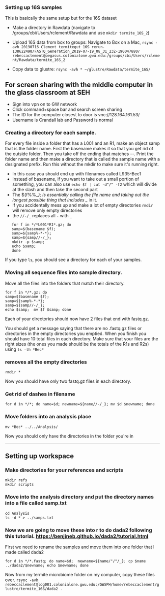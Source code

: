 ### Setting up 16S samples
This is basically the same setup but for the 16S dataset

* Make a directory in Rawdata (navigate to /groups/cbi/Users/rclement/Rawdata and use `mkdir termite_16S_2`)

* Upload 16S data from box to groups: Navigate to Box on a Mac, 
`rsync -avh 20190716_Clement_termitegut_16S_rerun-138622490/FASTQ_Generation_2019-07-19_08_31_23Z-190047880/ rebeccaclement@pegasus.colonialone.gwu.edu:/groups/cbi/Users/rclement/Rawdata/termite_16S_2`
* Copy data to glustre:
`rsync -avh * ~/glustre/Rawdata/termite_16S/`

## For screen sharing with the middle computer in the glass classroom at SEH
* Sign into vpn on to GW network
* Click command+space bar and search screen sharing
* The ID for the computer closest to door is vnc://128.164.161.53/
* Username is Crandall lab and Password is normal

### Creating a directory for each sample.
For every file inside a folder that has a L001 and an R1, make an object samp that is the folder name. First the basename makes it so that you get rid of the outside folder. Then you take off the ending that matches -*-*.
Print the folder name and then make a directory that is called the sample name with a designated prefix. Run this without the mkdir to make sure it's running right.
* In this case you should end up with filenames called L935-Bec1
* Instead of basename, if you want to take out a small portion of something, you can also use `echo $f | cut -d"/" -f2` which will divide at the slash and then take the second part
* The ${f%%_*}; is essentially calling the file name and taking out the longest possible thing that includes _* in it.
* If you accidentally mess up and make a lot of empty directories `rmdir` will remove only empty directories
* the `//-/_` replaces all `-` with `_`
```
   for f in */*L001*R1*.gz; do
   samp=$(basename $f);
   samp=${samp%-*-*};
   samp=${samp//-/_}; 
   mkdir -p $samp; 
   echo $samp;  
   done
```
If you type `ls`, you should see a directory for each of your samples.
### Moving all sequence files into sample directory.
Move all the files into the folders that match their directory.
```
for f in */*.gz; do
samp=$(basename $f);
samp=${samp%-*-*};
samp=${samp//-/_};
echo $samp;  mv $f $samp; done
```
Each of your directories should now have 2 files that end with fastq.gz.

You should get a message saying that there are no .fastq.gz files or directories in the empty directories you emptied. When you finish you should have 10 total files in each directory.
Make sure that your files are the right sizes (the ones you made should be the totals of the R1s and R2s) using `ls -lh *Bec*`
### removes all the empty directories
```
rmdir *
```
Now you should have only two fastq.gz files in each directory.
### Get rid of dashes in filename
```
for d in */*; do name=$d; newname=${name//-/_}; mv $d $newname; done
```
### Move folders into an analysis place
```
mv *Bec* ../../Analysis/
```
Now you should only have the directories in the folder you're in

***
## Setting up workspace

### Make directories for your references and scripts
```
mkdir refs
mkdir scripts
```

### Move into the analysis directory and put the directory names into a file called samp.txt
```
cd Analysis
ls -d * > ../samps.txt
```

### Now we are going to move these into r to do dada2 following this tutorial. https://benjjneb.github.io/dada2/tutorial.html
First we need to rename the samples and move them into one folder that I made called dada2
```
for d in */*.fastq; do name=$d;  newname=${name/"/"/_}; cp $name ../dada2/$newname; echo $newname; done
```
Now from my termite microbiome folder on my computer, copy these files over.
`rsync -avh rebeccaclement@log001.colonialone.gwu.edu:/GWSPH/home/rebeccaclement/glustre/termite_16S/dada2 .`

